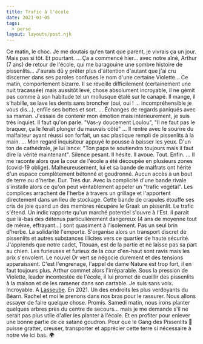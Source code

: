 ```yaml
---
title: Trafic à l'école
date: 2021-03-05
tags:
  - perso
layout: layouts/post.njk
---
```


Ce matin, le choc.
Je me doutais qu'en tant que parent, je vivrais ça un jour.
Mais pas si tôt.
Et pourtant.
...
Ça a commencé hier... avec notre aîné, Arthur (7 ans) de retour de l'école, qui me baragouine une sombre histoire de pissenlits... J'aurais dû y prêter plus d'attention d'autant que j'ai cru discerner dans ses paroles confuses le nom d'une certaine Violette...
Ce matin, comportement bizarre. Il se réveille difficilement (certainement une nuit tracassée) mais aussitôt levé, chose absolument incroyable, il ne gémit pas comme à son habitude tel un mollusque étalé sur le canapé. Il mange, il s'habille, se lave les dents sans broncher (oui, oui ! ... incompréhensible je vous dis...), enfile ses bottes et sort.
...
Échanges de regards paniqués avec sa maman.
J'essaie de contenir mon émotion mais intérieurement, je suis très inquiet.
Il faut qu'on parle.
"Vas-y doucement Loulou", "Il ne faut pas le braquer, ça le ferait plonger du mauvais côté"
...
Il rentre avec le sourire du malfaiteur ayant réussi son forfait, un sac plastique rempli de pissenlits à la main.
...
Mon regard inquisiteur appuyé le pousse à baisser les yeux.
D'un ton de cathédrale, je lui lance: "Ton papa te soutiendra toujours mais il faut dire la vérité maintenant".
Silence pesant.
Il hésite.
Il avoue.
Tout.
Enfin.
...
Il me raconte alors que la cour de l'école a été découpée en plusieurs zones (covid-19 oblige).
Malheureusement, lui et sa bande de malfrats ont hérité d'un espace complètement bétonné et goudronné.
Aucun accès à un bout de terre ou d'herbe.
Dur.
Très dur.
Avec la complicité d'une bande rivale s'installe alors ce qu'on peut véritablement appeler un "trafic végétal". Les complices arrachent de l'herbe à travers un grillage et l'apportent directement dans un lieu de stockage. Cette bande de crapules étouffe ses cris de joie quand un des membres récupère le Graal: un pissenlit. Le trafic s'étend. Un indic rapporte qu'un marché potentiel s'ouvre à l'Est. Il parait que là-bas des détenus particulièrement dangereux (4 ans de moyenne tout de même, effrayant...) sont quasiment à l'isolement. Pas un seul brin d'herbe. La solidarité l'emporte. S'organise alors un transport discret de pissenlits et autres substances illicites vers ce quartier de haute sécurité. J'apprends que notre cadet, Titouan, est de la partie et ne laisse pas sa part au chien. Les furieuses et furieux de la cour d'en-haut sont ravis mais les prix s'envolent. Le nouvel Or vert se négocie durement et des tensions apparaissent. C'est l'engrenage, l'appel de dame Nature est trop fort, il en faut toujours plus. Arthur commet alors l'irréparable. Sous la pression de Violette, leader incontestée de l'école, il lui promet de cueillir des pissenlits à la maison et de les ramener dans son cartable.
Je suis sans voix.
Incroyable.
A [Lasseube](http://www.lasseube.fr).
En 2021.
Un des endroits les plus verdoyants du Béarn.
Rachel et moi le prenons dans nos bras pour le rassurer. Nous allons essayer de faire quelque chose. Promis.
Samedi matin, nous irons planter quelques arbres près du centre de secours... mais je me demande s'il ne serait pas plus utile d'aller les planter à l'école. Et en profiter pour enlever une bonne partie de ce satané goudron.
Pour que le Gang des Pissenlits 🌼 puisse gratter, creuser, transporter et apprécier cette terre si nécessaire à notre vie ici bas. 
🌍
